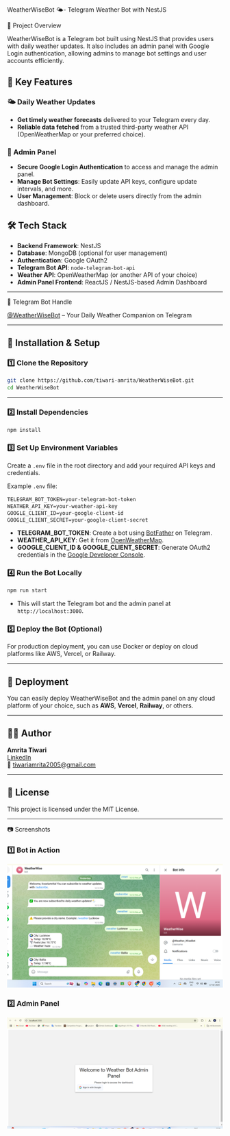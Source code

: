 WeatherWiseBot 🌤️- Telegram Weather Bot with NestJS

📌 Project Overview

WeatherWiseBot is a Telegram bot built using NestJS that provides users with daily weather updates. It also includes an admin panel with Google Login authentication, allowing admins to manage bot settings and user accounts efficiently.


## 🚀 Key Features

### 🌤️ Daily Weather Updates
- **Get timely weather forecasts** delivered to your Telegram every day.
- **Reliable data fetched** from a trusted third-party weather API (OpenWeatherMap or your preferred choice).

### 🔐 Admin Panel
- **Secure Google Login Authentication** to access and manage the admin panel.
- **Manage Bot Settings**: Easily update API keys, configure update intervals, and more.
- **User Management**: Block or delete users directly from the admin dashboard.

## 🛠 Tech Stack
- **Backend Framework**: NestJS
- **Database**: MongoDB (optional for user management)
- **Authentication**: Google OAuth2
- **Telegram Bot API**: `node-telegram-bot-api`
- **Weather API**: OpenWeatherMap (or another API of your choice)
- **Admin Panel Frontend**: ReactJS / NestJS-based Admin Dashboard


---
📌 Telegram Bot Handle

[@WeatherWiseBot]([https://web.telegram.org/a/#7603021733]) – Your Daily Weather Companion on Telegram


---

## 🔧 Installation & Setup

### 1️⃣ Clone the Repository
```bash
git clone https://github.com/tiwari-amrita/WeatherWiseBot.git
cd WeatherWiseBot
```

---


### 2️⃣ Install Dependencies
```bash
npm install
```

### 3️⃣ Set Up Environment Variables
Create a `.env` file in the root directory and add your required API keys and credentials.

Example `.env` file:

```
TELEGRAM_BOT_TOKEN=your-telegram-bot-token
WEATHER_API_KEY=your-weather-api-key
GOOGLE_CLIENT_ID=your-google-client-id
GOOGLE_CLIENT_SECRET=your-google-client-secret
```

- **TELEGRAM_BOT_TOKEN**: Create a bot using [BotFather](https://core.telegram.org/bots#botfather) on Telegram.
- **WEATHER_API_KEY**: Get it from [OpenWeatherMap](https://openweathermap.org/api).
- **GOOGLE_CLIENT_ID & GOOGLE_CLIENT_SECRET**: Generate OAuth2 credentials in the [Google Developer Console](https://console.developers.google.com/).

### 4️⃣ Run the Bot Locally
```bash
npm run start
```
- This will start the Telegram bot and the admin panel at `http://localhost:3000`.

### 5️⃣ Deploy the Bot (Optional)
For production deployment, you can use Docker or deploy on cloud platforms like AWS, Vercel, or Railway.

---

## 🚀 Deployment
You can easily deploy WeatherWiseBot and the admin panel on any cloud platform of your choice, such as **AWS**, **Vercel**, **Railway**, or others.

---

## 👨‍💻 Author
**Amrita Tiwari**  
[LinkedIn](https://www.linkedin.com/in/amrita-tiwari033617293)  
📧 tiwariamrita2005@gmail.com

---

## 📜 License
This project is licensed under the MIT License.

---

📷 Screenshots
### 1️⃣ Bot in Action
![Bot Interface](images/Interface.png)

### 2️⃣ Admin Panel
<img src="images/admin panel.png" width="700">

